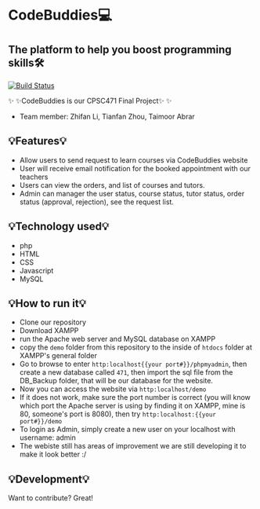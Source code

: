 # CodeBuddies💻
## The platform to help you boost programming skills🛠


[![Build Status](https://travis-ci.org/joemccann/dillinger.svg?branch=master)](https://travis-ci.org/joemccann/dillinger)

✨ ✨CodeBuddies is our CPSC471 Final Project✨ ✨

- Team member: Zhifan Li, Tianfan Zhou, Taimoor Abrar


## 💡Features💡

- Allow users to send request to learn courses via CodeBuddies website
- User will receive email notification for the booked appointment with our teachers
- Users can view the orders, and list of courses and tutors.
- Admin can manager the user status, course status, tutor status, order status (approval, rejection), see the request list.




## 💡Technology used💡


- php
- HTML 
- CSS 
- Javascript
- MySQL



## 💡How to run it💡

* Clone our repository
* Download XAMPP
* run the Apache web server and MySQL database on XAMPP
* copy the ``demo`` folder from this repository to the inside of ``htdocs`` folder at XAMPP's general folder
* Go to browse to enter ``http:localhost{{your port#}}/phpmyadmin``, then create a new database called `471`, then import the sql file from the DB_Backup folder, that will be our database for the website. 
* Now you can access the website via ``http:localhost/demo``
* If it does not work, make sure the port number is correct (you will know which port the Apache server is using by finding it on XAMPP, mine is 80, someone's port is 8080), then try ``http:localhost:{{your port#}}/demo``
* To login as Admin, simply create a new user on your localhost with username: admin
* The webiste still has areas of improvement we are still developing it to make it look better :/



## 💡Development💡

Want to contribute? Great!
